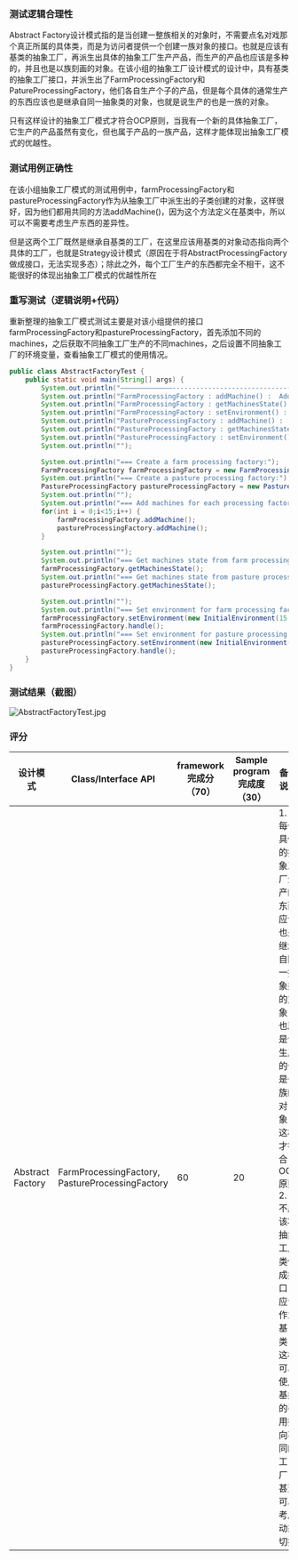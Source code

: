 ### 测试逻辑合理性

Abstract Factory设计模式指的是当创建一整族相关的对象时，不需要点名对戏那个真正所属的具体类，而是为访问者提供一个创建一族对象的接口。也就是应该有基类的抽象工厂，再派生出具体的抽象工厂生产产品，而生产的产品也应该是多种的，并且也是以族刻画的对象。在该小组的抽象工厂设计模式的设计中，具有基类的抽象工厂接口，并派生出了FarmProcessingFactory和PatureProcessingFactory，他们各自生产个子的产品，但是每个具体的通常生产的东西应该也是继承自同一抽象类的对象，也就是说生产的也是一族的对象。

只有这样设计的抽象工厂模式才符合OCP原则，当我有一个新的具体抽象工厂，它生产的产品虽然有变化，但也属于产品的一族产品，这样才能体现出抽象工厂模式的优越性。

### 测试用例正确性

在该小组抽象工厂模式的测试用例中，farmProcessingFactory和pastureProcessingFactory作为从抽象工厂中派生出的子类创建的对象，这样很好，因为他们都用共同的方法addMachine()，因为这个方法定义在基类中，所以可以不需要考虑生产东西的差异性。

但是这两个工厂既然是继承自基类的工厂，在这里应该用基类的对象动态指向两个具体的工厂，也就是Strategy设计模式（原因在于将AbstractProcessingFactory做成接口，无法实现多态）；除此之外，每个工厂生产的东西都完全不相干，这不能很好的体现出抽象工厂模式的优越性所在

### 重写测试（逻辑说明+代码）

重新整理的抽象工厂模式测试主要是对该小组提供的接口farmProcessingFactory和pastureProcessingFactory，首先添加不同的machines，之后获取不同抽象工厂生产的不同machines，之后设置不同抽象工厂的环境变量，查看抽象工厂模式的使用情况。

```java
public class AbstractFactoryTest {
    public static void main(String[] args) {
        System.out.println("—————————————-------------------------------------———— Test[Abstract Factory]Pattern —————————————-------------------------------------————");
        System.out.println("FarmProcessingFactory : addMachine() :  Add a machine for farm processing factory which inherit from abstract processing factory.");
        System.out.println("FarmProcessingFactory : getMachinesState() :  Output state of all machines from processing factory.");
        System.out.println("FarmProcessingFactory : setEnvironment() :  Set environment for farm processing factory.");
        System.out.println("PastureProcessingFactory : addMachine() :  Add a machine for pasture processing factory which inherit from abstract processing factory.");
        System.out.println("PastureProcessingFactory : getMachinesState() :  Output state of all machines pasture processing factory..");
        System.out.println("PastureProcessingFactory : setEnvironment() :  Set environment for pasture processing factory.");
        System.out.println("");

        System.out.println("=== Create a farm processing factory:");
        FarmProcessingFactory farmProcessingFactory = new FarmProcessingFactory();
        System.out.println("=== Create a pasture processing factory:");
        PastureProcessingFactory pastureProcessingFactory = new PastureProcessingFactory();
        System.out.println("");
        System.out.println("=== Add machines for each processing factory:");
        for(int i = 0;i<15;i++) {
            farmProcessingFactory.addMachine();
            pastureProcessingFactory.addMachine();
        }

        System.out.println("");
        System.out.println("=== Get machines state from farm processing factory:");
        farmProcessingFactory.getMachinesState();
        System.out.println("=== Get machines state from pasture processing factory:");
        pastureProcessingFactory.getMachinesState();

        System.out.println("");
        System.out.println("=== Set environment for farm processing factory:");
        farmProcessingFactory.setEnvironment(new InitialEnvironment(15, 15));
        farmProcessingFactory.handle();
        System.out.println("=== Set environment for pasture processing factory:");
        pastureProcessingFactory.setEnvironment(new InitialEnvironment(15, 15));
        pastureProcessingFactory.handle();
    }
}
```



### 测试结果（截图）

![AbstractFactoryTest.jpg](https://upload-images.jianshu.io/upload_images/12014150-45864fcee2fd3780.jpg?imageMogr2/auto-orient/strip%7CimageView2/2/w/1240)



### 评分

| 设计模式         | Class/Interface API                             | framework完成分（70） | Sample program完成度（30） | 备注说明                                                     |
| ---------------- | ----------------------------------------------- | --------------------- | -------------------------- | ------------------------------------------------------------ |
| Abstract Factory | FarmProcessingFactory, PastureProcessingFactory | 60                    | 20                         | 1. 每个具体的抽象工厂生产的东西应该也是继承自同一抽象类的对象，也就是说生产的也是一族的对象，这样才符合OCP原则<br />2. 不应该将抽象工厂类做成接口，应该作为基类，这样可以使用基类的引用指向不同的工厂，甚至可以考虑动态切换 |

